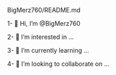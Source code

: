 BigMerz760/README.md

1- 👋 Hi, I’m @BigMerz760 

2- 👀 I’m interested in ... 

3- 🌱 I’m currently learning ... 

4- 💞️ I’m looking to collaborate on ... 
